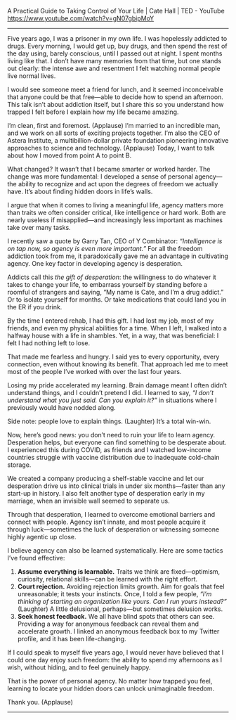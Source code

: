 A Practical Guide to Taking Control of Your Life | Cate Hall | TED - YouTube
https://www.youtube.com/watch?v=gN07gbipMoY

---

Five years ago, I was a prisoner in my own life. I was hopelessly addicted to drugs. Every morning, I would get up, buy drugs, and then spend the rest of the day using, barely conscious, until I passed out at night. I spent months living like that. I don’t have many memories from that time, but one stands out clearly: the intense awe and resentment I felt watching normal people live normal lives.

I would see someone meet a friend for lunch, and it seemed inconceivable that anyone could be that free—able to decide how to spend an afternoon. This talk isn’t about addiction itself, but I share this so you understand how trapped I felt before I explain how my life became amazing.

I’m clean, first and foremost. (Applause) I’m married to an incredible man, and we work on all sorts of exciting projects together. I’m also the CEO of Astera Institute, a multibillion-dollar private foundation pioneering innovative approaches to science and technology. (Applause) Today, I want to talk about how I moved from point A to point B.

What changed? It wasn’t that I became smarter or worked harder. The change was more fundamental: I developed a sense of personal agency—the ability to recognize and act upon the degrees of freedom we actually have. It’s about finding hidden doors in life’s walls.

I argue that when it comes to living a meaningful life, agency matters more than traits we often consider critical, like intelligence or hard work. Both are nearly useless if misapplied—and increasingly less important as machines take over many tasks.

I recently saw a quote by Garry Tan, CEO of Y Combinator: *“Intelligence is on tap now, so agency is even more important.”* For all the freedom addiction took from me, it paradoxically gave me an advantage in cultivating agency. One key factor in developing agency is desperation.

Addicts call this *the gift of desperation*: the willingness to do whatever it takes to change your life, to embarrass yourself by standing before a roomful of strangers and saying, “My name is Cate, and I’m a drug addict.” Or to isolate yourself for months. Or take medications that could land you in the ER if you drink.

By the time I entered rehab, I had this gift. I had lost my job, most of my friends, and even my physical abilities for a time. When I left, I walked into a halfway house with a life in shambles. Yet, in a way, that was beneficial: I felt I had nothing left to lose.

That made me fearless and hungry. I said yes to every opportunity, every connection, even without knowing its benefit. That approach led me to meet most of the people I’ve worked with over the last four years.

Losing my pride accelerated my learning. Brain damage meant I often didn’t understand things, and I couldn’t pretend I did. I learned to say, *“I don’t understand what you just said. Can you explain it?”* in situations where I previously would have nodded along.

Side note: people love to explain things. (Laughter) It’s a total win-win.

Now, here’s good news: you don’t need to ruin your life to learn agency. Desperation helps, but everyone can find something to be desperate about. I experienced this during COVID, as friends and I watched low-income countries struggle with vaccine distribution due to inadequate cold-chain storage.

We created a company producing a shelf-stable vaccine and let our desperation drive us into clinical trials in under six months—faster than any start-up in history. I also felt another type of desperation early in my marriage, when an invisible wall seemed to separate us.

Through that desperation, I learned to overcome emotional barriers and connect with people. Agency isn’t innate, and most people acquire it through luck—sometimes the luck of desperation or witnessing someone highly agentic up close.

I believe agency can also be learned systematically. Here are some tactics I’ve found effective:

1. **Assume everything is learnable.** Traits we think are fixed—optimism, curiosity, relational skills—can be learned with the right effort.
2. **Court rejection.** Avoiding rejection limits growth. Aim for goals that feel unreasonable; it tests your instincts. Once, I told a few people, *“I’m thinking of starting an organization like yours. Can I run yours instead?”* (Laughter) A little delusional, perhaps—but sometimes delusion works.
3. **Seek honest feedback.** We all have blind spots that others can see. Providing a way for anonymous feedback can reveal them and accelerate growth. I linked an anonymous feedback box to my Twitter profile, and it has been life-changing.

If I could speak to myself five years ago, I would never have believed that I could one day enjoy such freedom: the ability to spend my afternoons as I wish, without hiding, and to feel genuinely happy.

That is the power of personal agency. No matter how trapped you feel, learning to locate your hidden doors can unlock unimaginable freedom.

Thank you. (Applause)

---
